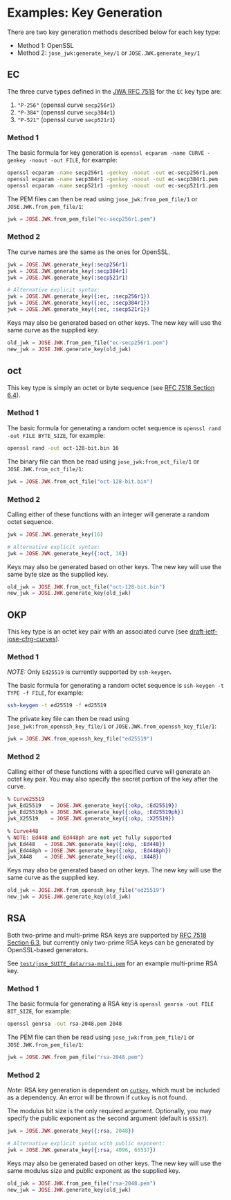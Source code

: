 # Examples: Key Generation

There are two key generation methods described below for each key type:

* Method 1: OpenSSL
* Method 2: `jose_jwk:generate_key/1` or `JOSE.JWK.generate_key/1`

## EC

The three curve types defined in the [JWA RFC 7518](https://tools.ietf.org/html/rfc7518#section-6.2.1.1) for the `EC` key type are:

1. `"P-256"` (openssl curve `secp256r1`)
2. `"P-384"` (openssl curve `secp384r1`)
3. `"P-521"` (openssl curve `secp521r1`)

### Method 1

The basic formula for key generation is `openssl ecparam -name CURVE -genkey -noout -out FILE`, for example:

```bash
openssl ecparam -name secp256r1 -genkey -noout -out ec-secp256r1.pem
openssl ecparam -name secp384r1 -genkey -noout -out ec-secp384r1.pem
openssl ecparam -name secp521r1 -genkey -noout -out ec-secp521r1.pem
```

The PEM files can then be read using `jose_jwk:from_pem_file/1` or `JOSE.JWK.from_pem_file/1`:

```elixir
jwk = JOSE.JWK.from_pem_file("ec-secp256r1.pem")
```

### Method 2

The curve names are the same as the ones for OpenSSL.

```elixir
jwk = JOSE.JWK.generate_key(:secp256r1)
jwk = JOSE.JWK.generate_key(:secp384r1)
jwk = JOSE.JWK.generate_key(:secp521r1)

# Alternative explicit syntax:
jwk = JOSE.JWK.generate_key({:ec, :secp256r1})
jwk = JOSE.JWK.generate_key({:ec, :secp384r1})
jwk = JOSE.JWK.generate_key({:ec, :secp521r1})
```

Keys may also be generated based on other keys.  The new key will use the same curve as the supplied key.

```elixir
old_jwk = JOSE.JWK.from_pem_file("ec-secp256r1.pem")
new_jwk = JOSE.JWK.generate_key(old_jwk)
```

## oct

This key type is simply an octet or byte sequence (see [RFC 7518 Section 6.4](https://tools.ietf.org/html/rfc7518#section-6.4)).

### Method 1

The basic formula for generating a random octet sequence is `openssl rand -out FILE BYTE_SIZE`, for example:

```bash
openssl rand -out oct-128-bit.bin 16
```

The binary file can then be read using `jose_jwk:from_oct_file/1` or `JOSE.JWK.from_oct_file/1`:

```elixir
jwk = JOSE.JWK.from_oct_file("oct-128-bit.bin")
```

### Method 2

Calling either of these functions with an integer will generate a random octet sequence.

```elixir
jwk = JOSE.JWK.generate_key(16)

# Alternative explicit syntax:
jwk = JOSE.JWK.generate_key({:oct, 16})
```

Keys may also be generated based on other keys.  The new key will use the same byte size as the supplied key.

```elixir
old_jwk = JOSE.JWK.from_oct_file("oct-128-bit.bin")
new_jwk = JOSE.JWK.generate_key(old_jwk)
```

## OKP

This key type is an octet key pair with an associated curve (see [draft-ietf-jose-cfrg-curves](https://tools.ietf.org/html/draft-ietf-jose-cfrg-curves)).

### Method 1

*NOTE:* Only `Ed25519` is currently supported by `ssh-keygen`.

The basic formula for generating a random octet sequence is `ssh-keygen -t TYPE -f FILE`, for example:

```bash
ssh-keygen -t ed25519 -f ed25519
```

The private key file can then be read using `jose_jwk:from_openssh_key_file/1` or `JOSE.JWK.from_openssh_key_file/1`:

```elixir
jwk = JOSE.JWK.from_openssh_key_file("ed25519")
```

### Method 2

Calling either of these functions with a specified curve will generate an octet key pair.  You may also specify the secret portion of the key after the curve.

```elixir
% Curve25519
jwk_Ed25519   = JOSE.JWK.generate_key({:okp, :Ed25519})
jwk_Ed25519ph = JOSE.JWK.generate_key({:okp, :Ed25519ph})
jwk_X25519    = JOSE.JWK.generate_key({:okp, :X25519})

% Curve448
% NOTE: Ed448 and Ed448ph are not yet fully supported
jwk_Ed448   = JOSE.JWK.generate_key({:okp, :Ed448})
jwk_Ed448ph = JOSE.JWK.generate_key({:okp, :Ed448ph})
jwk_X448    = JOSE.JWK.generate_key({:okp, :X448})
```

Keys may also be generated based on other keys.  The new key will use the same curve as the supplied key.

```elixir
old_jwk = JOSE.JWK.from_openssh_key_file("ed25519")
new_jwk = JOSE.JWK.generate_key(old_jwk)
```

## RSA

Both two-prime and multi-prime RSA keys are supported by [RFC 7518 Section 6.3](https://tools.ietf.org/html/rfc7518#section-6.3), but currently only two-prime RSA keys can be generated by OpenSSL-based generators.

See [`test/jose_SUITE_data/rsa-multi.pem`](https://github.com/potatosalad/erlang-jose/blob/master/test/jose_SUITE_data/rsa-multi.pem) for an example multi-prime RSA key.

### Method 1

The basic formula for generating a RSA key is `openssl genrsa -out FILE BIT_SIZE`, for example:

```bash
openssl genrsa -out rsa-2048.pem 2048
```

The PEM file can then be read using `jose_jwk:from_pem_file/1` or `JOSE.JWK.from_pem_file/1`:

```elixir
jwk = JOSE.JWK.from_pem_file("rsa-2048.pem")
```

### Method 2

_Note:_ RSA key generation is dependent on [`cutkey`](https://github.com/potatosalad/cutkey), which must be included as a dependency.  An error will be thrown if `cutkey` is not found.

The modulus bit size is the only required argument.  Optionally, you may specify the public exponent as the second argument (default is `65537`).

```elixir
jwk = JOSE.JWK.generate_key({:rsa, 2048})

# Alternative explicit syntax with public exponent:
jwk = JOSE.JWK.generate_key({:rsa, 4096, 65537})
```

Keys may also be generated based on other keys.  The new key will use the same modulus size and public exponent as the supplied key.

```elixir
old_jwk = JOSE.JWK.from_pem_file("rsa-2048.pem")
new_jwk = JOSE.JWK.generate_key(old_jwk)
```